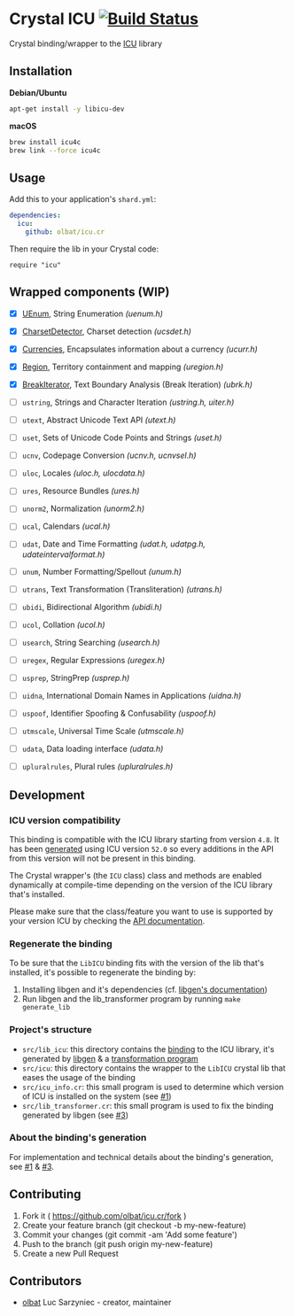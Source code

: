 # Crystal ICU [![Build Status](https://secure.travis-ci.org/olbat/icu.cr.png?branch=master)](https://travis-ci.org/olbat/icu.cr)

Crystal binding/wrapper to the [ICU](http://site.icu-project.org/) library


## Installation
__Debian/Ubuntu__
```bash
apt-get install -y libicu-dev
```

__macOS__
```bash
brew install icu4c
brew link --force icu4c
```


## Usage

Add this to your application's `shard.yml`:
```yaml
dependencies:
  icu:
    github: olbat/icu.cr
```

Then require the lib in your Crystal code:
```crystal
require "icu"
```


## Wrapped components (WIP)
- [x] [UEnum](src/icu/uenum.cr), String Enumeration _(uenum.h)_
- [x] [CharsetDetector](src/icu/charset_detector.cr), Charset detection _(ucsdet.h)_
- [x] [Currencies](src/icu/currencies.cr), Encapsulates information about a currency _(ucurr.h)_
- [x] [Region](src/icu/region.cr), Territory containment and mapping _(uregion.h)_
- [x] [BreakIterator](src/icu/break_iterator.cr), Text Boundary Analysis (Break Iteration) _(ubrk.h)_
- [ ] `ustring`, Strings and Character Iteration _(ustring.h, uiter.h)_
- [ ] `utext`, Abstract Unicode Text API _(utext.h)_
- [ ] `uset`, Sets of Unicode Code Points and Strings _(uset.h)_
- [ ] `ucnv`, Codepage Conversion _(ucnv.h, ucnvsel.h)_
- [ ] `uloc`, Locales _(uloc.h, ulocdata.h)_
- [ ] `ures`, Resource Bundles _(ures.h)_
- [ ] `unorm2`, Normalization _(unorm2.h)_
- [ ] `ucal`, Calendars _(ucal.h)_
- [ ] `udat`, Date and Time Formatting _(udat.h, udatpg.h, udateintervalformat.h)_
- [ ] `unum`, Number Formatting/Spellout _(unum.h)_
- [ ] `utrans`, Text Transformation (Transliteration) _(utrans.h)_
- [ ] `ubidi`, Bidirectional Algorithm _(ubidi.h)_
- [ ] `ucol`, Collation _(ucol.h)_
- [ ] `usearch`, String Searching _(usearch.h)_
- [ ] `uregex`, Regular Expressions _(uregex.h)_
- [ ] `usprep`, StringPrep _(usprep.h)_
- [ ] `uidna`, International Domain Names in Applications _(uidna.h)_
- [ ] `uspoof`, Identifier Spoofing & Confusability _(uspoof.h)_
- [ ] `utmscale`, Universal Time Scale _(utmscale.h)_
- [ ] `udata`, Data loading interface _(udata.h)_
- [ ] `upluralrules`, Plural rules _(upluralrules.h)_


## Development

### ICU version compatibility
This binding is compatible with the ICU library starting from version `4.8`.
It has been [generated](lib.yml) using ICU version `52.0` so every additions in the API from this version will not be present in this binding.

The Crystal wrapper's (the `ICU` class) class and methods are enabled dynamically at compile-time depending on the version of the ICU library that's installed.

Please make sure that the class/feature you want to use is supported by your version ICU by checking the [API documentation](http://icu-project.org/apiref/icu4c/).

### Regenerate the binding
To be sure that the `LibICU` binding fits with the version of the lib that's installed, it's possible to regenerate the binding by:

1. Installing libgen and it's dependencies (cf. [libgen's documentation](https://github.com/olbat/libgen#installation))
2. Run libgen and the lib_transformer program by running `make generate_lib`

### Project's structure
- `src/lib_icu`: this directory contains the [binding](https://crystal-lang.org/docs/syntax_and_semantics/c_bindings/lib.html) to the ICU library, it's generated by [libgen](https://github.com/olbat/libgen) & a [transformation program](src/lib_transformer.cr)
- `src/icu`: this directory contains the wrapper to the `LibICU` crystal lib that eases the usage of the binding
- `src/icu_info.cr`: this small program is used to determine which version of ICU is installed on the system (see [#1](https://github.com/olbat/icu.cr/issues/1))
- `src/lib_transformer.cr`: this small program is used to fix the binding generated by libgen (see [#3](https://github.com/olbat/icu.cr/issues/3))

### About the binding's generation

For implementation and technical details about the binding's generation, see [#1](https://github.com/olbat/icu.cr/issues/1) & [#3](https://github.com/olbat/icu.cr/issues/3).


## Contributing

1. Fork it ( https://github.com/olbat/icu.cr/fork )
2. Create your feature branch (git checkout -b my-new-feature)
3. Commit your changes (git commit -am 'Add some feature')
4. Push to the branch (git push origin my-new-feature)
5. Create a new Pull Request

## Contributors

- [olbat](https://github.com/olbat) Luc Sarzyniec - creator, maintainer
